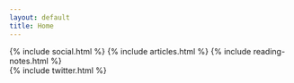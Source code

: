 ```yaml
---
layout: default
title: Home
---   
```


<div class="col-md-12">
<!-- <div class="col-md-6"> -->
    {% include social.html %}
    {% include articles.html %}
    {% include reading-notes.html %}
<!--     {% include instagram.html %} -->
</div>

<div class="col-md-12">
<!--     {% include youtube.html %} -->
    {% include twitter.html %}
</div>
